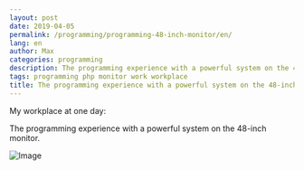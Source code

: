 ```yaml
---
layout: post
date: 2019-04-05
permalink: /programming/programming-48-inch-monitor/en/
lang: en
author: Max
categories: programming
description: The programming experience with a powerful system on the 48-inch monitor.
tags: programming php monitor work workplace
title: The programming experience with a powerful system on the 48-inch monitor.
---
```


My workplace at one day:

<!--more-->

The programming experience with a powerful system on the 48-inch monitor.

![Image](http://basemax.github.io/assets/image/programming-48-inch-monitor.jpg)
